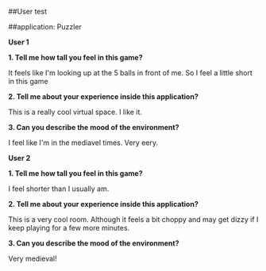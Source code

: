##User test

##application:  Puzzler


**User 1**

**1. Tell me how tall you feel in this game?**

It feels like I'm looking up at the 5 balls in front of me.  So I feel a little short in this game


**2. Tell me about your experience inside this application?**

This is a really cool virtual space.  I like it.


**3. Can you describe the mood of the environment?**

I feel like I'm in the mediavel times.  Very eery.


**User 2**

**1. Tell me how tall you feel in this game?**

I feel shorter than I usually am.  

**2. Tell me about your experience inside this application?**

This is a very cool room.  Although it feels a bit choppy and may get dizzy if I keep playing for a few more minutes.


**3.  Can you describe the mood of the environment?**

Very medieval!




